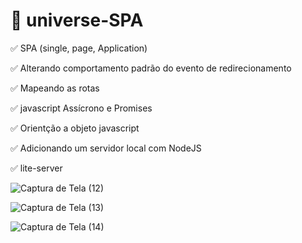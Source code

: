 # 🚀 universe-SPA

✅ SPA (single, page, Application)

✅ Alterando comportamento padrão do evento de redirecionamento

✅ Mapeando as rotas

✅ javascript Assícrono e Promises

✅ Orientção a objeto javascript

✅ Adicionando um servidor local com NodeJS

✅ lite-server



![Captura de Tela (12)](https://user-images.githubusercontent.com/108099380/199372585-32ea8342-8df0-43d6-a72d-01022e38e8e5.png)

![Captura de Tela (13)](https://user-images.githubusercontent.com/108099380/199372596-2e210f49-68cc-405e-ac08-99e863cc5182.png)

![Captura de Tela (14)](https://user-images.githubusercontent.com/108099380/199372613-c5b1be56-449f-4abd-9eb8-b97013032429.png)
